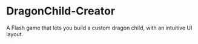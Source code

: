# DragonChild-Creator
A Flash game that lets you build a custom dragon child, with an intuitive UI layout.
